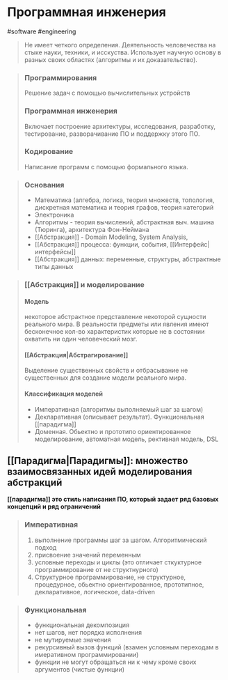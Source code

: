# Программная инженерия
#software #engineering
>Не имеет четкого определения. Деятельность человечества на стыке науки, техники, и исскуства. Использует научную основу в разных своих областях (алгоритмы и их доказательство).

> ### Программирования
> Решение задач с помощью вычислительных устройств
> ### Программная инженерия
> Включает построение архитектуры, исследования, разработку, тестирование, разворачивание ПО и поддержку этого ПО.
> ### Кодирование 
> Написание программ с помощью формального языка.

>### Основания
>-   Математика (алгебра, логика, теория множеств, топология, дискретная математика и теория графов, теория категорий
>-   Электроника
>-   Алгоритмы - теория вычислений, абстрактная выч. машина (Тюринга), архитектура Фон-Неймана
>-  [[Абстракция]] - Domain Modeling, System Analysis,
>- [[Абстракция]] процесса: функции, события, [[Интерфейс|интерфейсы]]
>- [[Абстракция]] данных: переменные, структуры, абстрактные типы данных

>### [[Абстракция]] и моделирование
>#### Модель
>некоторое абстрактное представление некоторой сущности реального мира. В реальности предметы или явления имеют бесконечное кол-во характеристик которые не в состоянии охватить ни один человеческий мозг.
>#### [[Абстракция|Абстрагирование]]
>Выделение существенных свойств и отбрасывание не существенных для создание модели реального мира.
>#### Классификация моделей
>-   Императивная (алгоритмы выполняемый шаг за шагом)
>-   Декларативная (описывает результат). Функциональная [[парадигма]]
>- Доменная. Обьектно и прототипо ориентированное моделирование, автоматная модель, рективная модель, DSL

## [[Парадигма|Парадигмы]]: множество взаимосвязанных идей моделирования абстракций
__[[парадигма]] это стиль написания ПО, который задает ряд базовых концепций и ряд ограничений__
>### Императивная
>1.  выполнение программы шаг за шагом. Алгоритмический подход
>2. присвоение значений переменным
>3. условные переходы и циклы (это отличает сткуктурное программирование от не структнурного)
>4. Структурное программирование, не структурное, процедурное, обьектно ориентированное, прототипное, декларативное, логическое, data-driven

>### Функциональная
>-   функциональная декомпозиция
>- нет шагов, нет порядка исполнения
>- не мутируемые значения
>- рекурсивный вызов функций (взамен условным переходам в имеративном программировании)
>- функции не могут обращаться ни к чему кроме своих аргументов (чистые функции)